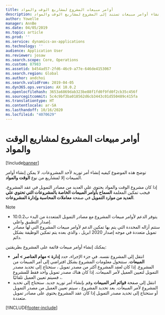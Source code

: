 ```yaml
---
title: أوامر مبيعات المشروع لمشاريع الوقت والمواد
description: توضح هذه الموضوع كيفيه إنشاء أوامر مبيعات تستند إلى المشروع لمشاريع الوقت والمواد.
author: Yowelle
manager: AnnBe
ms.date: 04/05/2019
ms.topic: article
ms.prod: ''
ms.service: dynamics-ax-applications
ms.technology: ''
audience: Application User
ms.reviewer: josaw
ms.search.scope: Core, Operations
ms.custom: 87983
ms.assetid: b454ad57-2fd6-46c9-a77e-646de4153067
ms.search.region: Global
ms.author: andchoi
ms.search.validFrom: 2019-04-05
ms.dyn365.ops.version: AX 10.0.2
ms.openlocfilehash: 3653a6869dab323be88f1fd0f9fd0f2cb35c456f
ms.sourcegitcommit: 5c4c9bf3ba018562d6cb3443c01d550489c415fa
ms.translationtype: HT
ms.contentlocale: ar-SA
ms.lasthandoff: 10/16/2020
ms.locfileid: "4070629"
---
```

# <a name="project-sales-orders-for-time-and-material-projects"></a>أوامر مبيعات المشروع لمشاريع الوقت والمواد

[!include[banner](../includes/banner.md)]

توضح هذه الموضوع كيفيه إنشاء أمر توريد لأحد المشروعات. لا يمكن إنشاء أوامر المبيعات إلا لمشاريع من نوع **الوقت والمواد**.

إذا كان مشروع الوقت والمواد يحتوي علي العديد من مصادر التمويل في عقد المشروع، فيجب تمكين المعلمة **السماح بأوامر المبيعات الخاصة بالمشروعات التي تحتوي علي العديد من موارد التمويل** في صفحة **معاملات المحاسبة وإدارة المشروعات**. 

> [!NOTE]
> - يتوفر الدعم لأوامر مبيعات المشروع مع مصادر التمويل المتعددة من البدء ب10.0.2 إصدار التطبيق واعلي.
> - ستتم أزاله المحددة التي يتم بها تمكين الدعم لأوامر مبيعات المشروع التي لها مصادر تمويل متعددة في موجه إصدار 2020 ابريل ، والذي بعده يتم تمكين الوظيفة بشكل دائم.

يمكنك إنشاء أوامر مبيعات قائمة على المشروع بطريقتين:

- انتقل إلى المشروع نفسه. في جزء الإجراء، حدد **إدارة > مهام العناصر > أمر المبيعات**. ستتحول معلومات المشروع بشكل افتراضي إلى أمر المبيعات من المشروع. إذا كان لعقد المشروع أكثر من مصدر تمويل ، ستحتاج إلى تحديد مصدر التمويل لتعيين العميل لأمر المبيعات. إذا كان هناك مصدر تمويل واحد فقط للمشروع ، فسيتم تعيين العميل تلقائيًا.
- انتقل إلى صفحة **قوائم أمر المبيعات** وقم بإنشاء أمر توريد جديد. ستحتاج إلى تحديد المشروع لأمر المبيعات. بعد تحديد المشروع ، سيتم تعيين العميل من مصدر التمويل أو ستحتاج إلى تحديد مصدر التمويل إذا كان عقد المشروع يحتوي على مصادر تمويل متعددة.



[!INCLUDE[footer-include](../includes/footer-banner.md)]